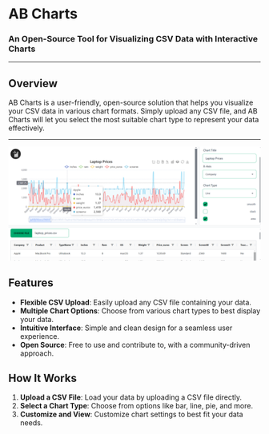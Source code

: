 # AB Charts

### An Open-Source Tool for Visualizing CSV Data with Interactive Charts

---

## Overview

AB Charts is a user-friendly, open-source solution that helps you visualize your CSV data in various chart formats. Simply upload any CSV file, and AB Charts will let you select the most suitable chart type to represent your data effectively.

---

![AB Charts Interface](public/ab-charts-readme.png)

## Features

- **Flexible CSV Upload**: Easily upload any CSV file containing your data.
- **Multiple Chart Options**: Choose from various chart types to best display your data.
- **Intuitive Interface**: Simple and clean design for a seamless user experience.
- **Open Source**: Free to use and contribute to, with a community-driven approach.

## How It Works

1. **Upload a CSV File**: Load your data by uploading a CSV file directly.
2. **Select a Chart Type**: Choose from options like bar, line, pie, and more.
3. **Customize and View**: Customize chart settings to best fit your data needs.
